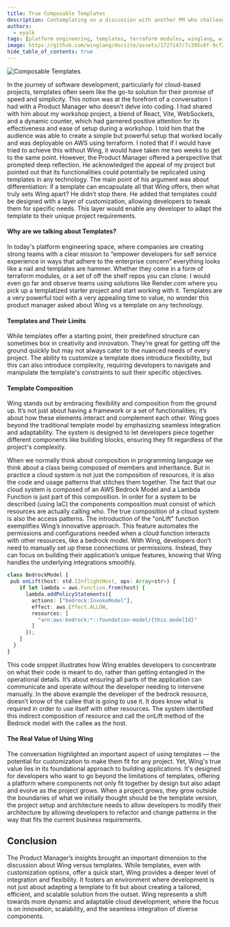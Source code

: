 ```yaml
---
title: True Composable Templates
description: Contemplating on a discussion with another PM who challenged Wing's value proposition versus templates
authors:
  - eyalk
tags: [platform engineering, templates, terraform modules, winglang, wing cloud]
image: https://github.com/winglang/docsite/assets/1727147/7c395c6f-9cf2-43c6-b4b1-6a5ba4d058bb
hide_table_of_contents: true
---
```


![Composable Templates](https://github.com/winglang/docsite/assets/1727147/7c395c6f-9cf2-43c6-b4b1-6a5ba4d058bb)

In the journey of software development, particularly for cloud-based projects, templates often 
seem like the go-to solution for their promise of speed and simplicity. This notion was at the 
forefront of a conversation I had with a Product Manager who doesn’t delve into coding. I had 
shared with him about my workshop project, a blend of React, Vite, WebSockets, and a dynamic 
counter, which had garnered positive attention for its effectiveness and ease of setup during 
a workshop. I told him that the audience was able to create a simple but powerful setup that 
worked locally and was deployable on AWS using terraform. I noted that if I would have tried to 
achieve this without Wing, it would have taken me two weeks to get to the same point. However, 
the Product Manager offered a perspective that prompted deep reflection. He acknowledged the 
appeal of my project but pointed out that its functionalities could potentially be replicated 
using templates in any technology. The main point of his argument was about differentiation: if 
a template can encapsulate all that Wing offers, then what truly sets Wing apart? He didn’t stop 
there. He added that templates could be designed with a layer of customization, allowing 
developers to tweak them for specific needs. This layer would enable any developer to adapt the 
template to their unique project requirements.

#### Why are we talking about Templates?

In today's platform engineering space, where companies are creating strong teams with a clear 
mission to “empower developers for self service experience in ways that adhere to the enterprise 
concern” everything looks like a nail and templates are hammer. Whether they come in a form of 
terraform modules, or a set of off the shelf repos you can clone. I would even go far and observe 
teams using solutions like Render.com where you pick up a templatized starter project and start 
working with it. Templates are a very powerful tool with a very appealing time to value, no wonder 
this product manager asked about Wing vs a template on any technology.

#### Templates and Their Limits

While templates offer a starting point, their predefined structure can sometimes box in creativity 
and innovation. They’re great for getting off the ground quickly but may not always cater to the 
nuanced needs of every project. The ability to customize a template does introduce flexibility, 
but this can also introduce complexity, requiring developers to navigate and manipulate the 
template's constraints to suit their specific objectives.

#### Template Composition

Wing stands out by embracing flexibility and composition from the ground up. It’s not just about 
having a framework or a set of functionalities; it’s about how these elements interact and 
complement each other. Wing goes beyond the traditional template model by emphasizing seamless 
integration and adaptability. The system is designed to let developers piece together different 
components like building blocks, ensuring they fit regardless of the project's complexity.

When we normally think about composition in programming language we think about a class being 
composed of members and inheritance. But in practice a cloud system is not just the composition of 
resources, it is also the code and usage patterns that stitches them together. The fact that our 
cloud system is composed of an AWS Bedrock Model and a Lambda Function is just part of this 
composition. In order for a system to be described (using IaC) the components composition must 
consist of which resources are actually calling who. The true composition of a cloud system is also 
the access patterns. The introduction of the "onLift" function exemplifies Wing’s innovative 
approach. This feature automates the permissions and configurations needed when a cloud function 
interacts with other resources, like a bedrock model. With Wing, developers don’t need to manually 
set up these connections or permissions. Instead, they can focus on building their application’s 
unique features, knowing that Wing handles the underlying integrations smoothly.

```ts
class BedrockModel {
 pub onLift(host: std.IInflightHost, ops: Array<str>) {
    if let lambda = aws.Function.from(host) {
      lambda.addPolicyStatements({
        actions: ["bedrock:InvokeModel"],
        effect: aws.Effect.ALLOW,
        resources: [
          "arn:aws:bedrock:*::foundation-model/{this.modelId}"
        ]
      });
    }
  }
}
```

This code snippet illustrates how Wing enables developers to concentrate on what their code is meant to do, 
rather than getting entangled in the operational details. 
It’s about ensuring all parts of the application can communicate and operate without the developer needing to intervene manually. 
In the above example the developer of the bedrock resource, doesn’t know of the callee that is going to use it. 
It does know what is required in order to use itself with other resources. 
The system identified this indirect composition of resource and call the onLift method of the Bedrock model with the callee as the host.

#### The Real Value of Using Wing
The conversation highlighted an important aspect of using templates — the potential for customization to make them fit for any project. 
Yet, Wing's true value lies in its foundational approach to building applications. 
It's designed for developers who want to go beyond the limitations of templates, 
offering a platform where components not only fit together by design but also adapt and evolve as the project grows. 
When a project grows, they grow outside the boundaries of what we initially thought should be the template version, 
the project setup and architecture needs to allow developers to modify their architecture by allowing developers to refactor and change patterns in the way that fits the current business requirements.

## Conclusion
The Product Manager’s insights brought an important dimension to the discussion about Wing versus templates. 
While templates, even with customization options, offer a quick start, Wing provides a deeper level of integration and flexibility. 
It fosters an environment where development is not just about adapting a template to fit but about creating a tailored, 
efficient, and scalable solution from the outset. 
Wing represents a shift towards more dynamic and adaptable cloud development, 
where the focus is on innovation, scalability, and the seamless integration of diverse components.
